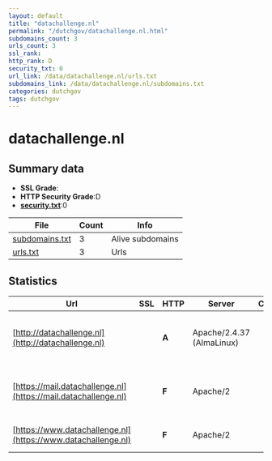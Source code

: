 ```yaml
---
layout: default
title: "datachallenge.nl"
permalink: "/dutchgov/datachallenge.nl.html"
subdomains_count: 3
urls_count: 3
ssl_rank: 
http_rank: D
security_txt: 0
url_link: /data/datachallenge.nl/urls.txt
subdomains_link: /data/datachallenge.nl/subdomains.txt
categories: dutchgov
tags: dutchgov
---
```



# datachallenge.nl
## Summary data


 - **SSL Grade**:
 - **HTTP Security Grade**:D
 - **[security.txt](https://www.digitaleoverheid.nl/nieuws/standaard-security-txt-nu-verplicht-voor-overheid/)**:0


| File       | Count | Info |
|------------|-------|------|
|[subdomains.txt](/DutchGovScope/data/datachallenge.nl/subdomains.txt)|3|Alive subdomains|
|[urls.txt](/DutchGovScope/data/datachallenge.nl/urls.txt)|3|Urls|


## Statistics


| Url | SSL | HTTP | Server | Cookie | HSTS | CORS | CTO | CSP | XFO | XXP | RP |FP| Tech |Title |
|--------|-------|-------|------|------|------|------|------|------|------|------|------|------|------|------|
|[http://datachallenge.nl](http://datachallenge.nl)| | **A**|Apache/2.4.37 (AlmaLinux)| |:white_check_mark: | | | :white_check_mark:| :white_check_mark: | :white_check_mark: | :white_check_mark: | |AlmaLinux Apache HTTP Server:2.4.37 PHP:7.2.24||
|[https://mail.datachallenge.nl](https://mail.datachallenge.nl)| | **F**|Apache/2| | | | | | | | :white_check_mark: | |Apache HTTP Server:2 MySQL PHP WordPress||
|[https://www.datachallenge.nl](https://www.datachallenge.nl)| | **F**|Apache/2| | | | | | | | :white_check_mark: | |Apache HTTP Server:2|Data Challenge S...|


